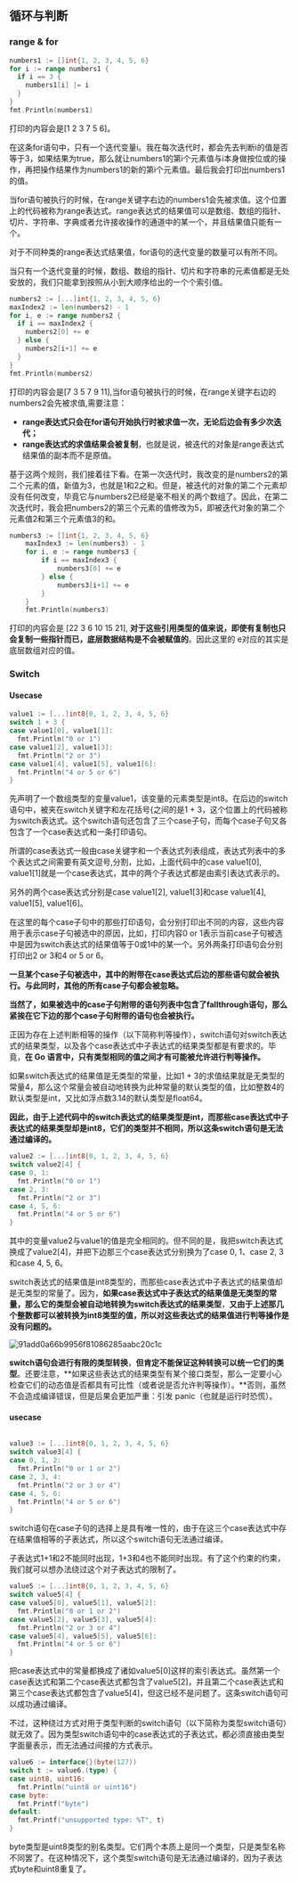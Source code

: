 ## 循环与判断

### range & for



```go
numbers1 := []int{1, 2, 3, 4, 5, 6}
for i := range numbers1 {
  if i == 3 {
    numbers1[i] |= i
  }
}
fmt.Println(numbers1)
```

打印的内容会是[1 2 3 7 5 6]。

在这条for语句中，只有一个迭代变量i。我在每次迭代时，都会先去判断i的值是否等于3，如果结果为true，那么就让numbers1的第i个元素值与i本身做按位或的操作，再把操作结果作为numbers1的新的第i个元素值。最后我会打印出numbers1的值。



当for语句被执行的时候，在range关键字右边的numbers1会先被求值。这个位置上的代码被称为range表达式。range表达式的结果值可以是数组、数组的指针、切片、字符串、字典或者允许接收操作的通道中的某一个，并且结果值只能有一个。

对于不同种类的range表达式结果值，for语句的迭代变量的数量可以有所不同。

当只有一个迭代变量的时候，数组、数组的指针、切片和字符串的元素值都是无处安放的，我们只能拿到按照从小到大顺序给出的一个个索引值。



```go
numbers2 := [...]int{1, 2, 3, 4, 5, 6}
maxIndex2 := len(numbers2) - 1
for i, e := range numbers2 {
  if i == maxIndex2 {
    numbers2[0] += e
  } else {
    numbers2[i+1] += e
  }
}
fmt.Println(numbers2)
```

打印的内容会是[7 3 5 7 9 11],当for语句被执行的时候，在range关键字右边的numbers2会先被求值,需要注意：

- **range表达式只会在for语句开始执行时被求值一次，无论后边会有多少次迭代；**
- **range表达式的求值结果会被复制**，也就是说，被迭代的对象是range表达式结果值的副本而不是原值。

基于这两个规则，我们接着往下看。在第一次迭代时，我改变的是numbers2的第二个元素的值，新值为3，也就是1和2之和。但是，被迭代的对象的第二个元素却没有任何改变，毕竟它与numbers2已经是毫不相关的两个数组了。因此，在第二次迭代时，我会把numbers2的第三个元素的值修改为5，即被迭代对象的第二个元素值2和第三个元素值3的和。



```go
numbers3 := []int{1, 2, 3, 4, 5, 6}
	maxIndex3 := len(numbers3) - 1
	for i, e := range numbers3 {
		if i == maxIndex3 {
			numbers3[0] += e
		} else {
			numbers3[i+1] += e
		}
	}
	fmt.Println(numbers3)
```

打印的内容会是 [22 3 6 10 15 21], **对于这些引用类型的值来说，即使有复制也只会复制一些指针而已，底层数据结构是不会被赋值的**。因此这里的 e对应的其实是底层数组对应的值。

### Switch

#### Usecase

```go
value1 := [...]int8{0, 1, 2, 3, 4, 5, 6}
switch 1 + 3 {
case value1[0], value1[1]:
  fmt.Println("0 or 1")
case value1[2], value1[3]:
  fmt.Println("2 or 3")
case value1[4], value1[5], value1[6]:
  fmt.Println("4 or 5 or 6")
}
```

先声明了一个数组类型的变量value1，该变量的元素类型是int8。在后边的switch语句中，被夹在switch关键字和左花括号{之间的是1 + 3，这个位置上的代码被称为switch表达式。这个switch语句还包含了三个case子句，而每个case子句又各包含了一个case表达式和一条打印语句。

所谓的case表达式一般由case关键字和一个表达式列表组成，表达式列表中的多个表达式之间需要有英文逗号,分割，比如，上面代码中的case value1[0], value1[1]就是一个case表达式，其中的两个子表达式都是由索引表达式表示的。

另外的两个case表达式分别是case value1[2], value1[3]和case value1[4], value1[5], value1[6]。

在这里的每个case子句中的那些打印语句，会分别打印出不同的内容，这些内容用于表示case子句被选中的原因，比如，打印内容0 or 1表示当前case子句被选中是因为switch表达式的结果值等于0或1中的某一个。另外两条打印语句会分别打印出2 or 3和4 or 5 or 6。

**一旦某个case子句被选中，其中的附带在case表达式后边的那些语句就会被执行。与此同时，其他的所有case子句都会被忽略。**

**当然了，如果被选中的case子句附带的语句列表中包含了fallthrough语句，那么紧挨在它下边的那个case子句附带的语句也会被执行。**

正因为存在上述判断相等的操作（以下简称判等操作），switch语句对switch表达式的结果类型，以及各个case表达式中子表达式的结果类型都是有要求的。毕竟，**在 Go 语言中，只有类型相同的值之间才有可能被允许进行判等操作。**

如果switch表达式的结果值是无类型的常量，比如1 + 3的求值结果就是无类型的常量4，那么这个常量会被自动地转换为此种常量的默认类型的值，比如整数4的默认类型是int，又比如浮点数3.14的默认类型是float64。

**因此，由于上述代码中的switch表达式的结果类型是int，而那些case表达式中子表达式的结果类型却是int8，它们的类型并不相同，所以这条switch语句是无法通过编译的。**


```go
value2 := [...]int8{0, 1, 2, 3, 4, 5, 6}
switch value2[4] {
case 0, 1:
  fmt.Println("0 or 1")
case 2, 3:
  fmt.Println("2 or 3")
case 4, 5, 6:
  fmt.Println("4 or 5 or 6")
}
```

其中的变量value2与value1的值是完全相同的。但不同的是，我把switch表达式换成了value2[4]，并把下边那三个case表达式分别换为了case 0, 1、case 2, 3和case 4, 5, 6。

switch表达式的结果值是int8类型的，而那些case表达式中子表达式的结果值却是无类型的常量了。因为，**如果case表达式中子表达式的结果值是无类型的常量，那么它的类型会被自动地转换为switch表达式的结果类型**，**又由于上述那几个整数都可以被转换为int8类型的值，所以对这些表达式的结果值进行判等操作是没有问题的。**

![91add0a66b9956f81086285aabc20c1c](https://static001.geekbang.org/resource/image/91/1c/91add0a66b9956f81086285aabc20c1c.png)

**switch语句会进行有限的类型转换**，**但肯定不能保证这种转换可以统一它们的类型**。还要注意，**如果这些表达式的结果类型有某个接口类型，那么一定要小心检查它们的动态值是否都具有可比性（或者说是否允许判等操作）。**否则，虽然不会造成编译错误，但是后果会更加严重：引发 panic（也就是运行时恐慌）。

#### usecase

```go

value3 := [...]int8{0, 1, 2, 3, 4, 5, 6}
switch value3[4] {
case 0, 1, 2:
  fmt.Println("0 or 1 or 2")
case 2, 3, 4:
  fmt.Println("2 or 3 or 4")
case 4, 5, 6:
  fmt.Println("4 or 5 or 6")
}
```

switch语句在case子句的选择上是具有唯一性的，由于在这三个case表达式中存在结果值相等的子表达式，所以这个switch语句无法通过编译。

子表达式1+1和2不能同时出现，1+3和4也不能同时出现。有了这个约束的约束，我们就可以想办法绕过这个对子表达式的限制了。


```go
value5 := [...]int8{0, 1, 2, 3, 4, 5, 6}
switch value5[4] {
case value5[0], value5[1], value5[2]:
  fmt.Println("0 or 1 or 2")
case value5[2], value5[3], value5[4]:
  fmt.Println("2 or 3 or 4")
case value5[4], value5[5], value5[6]:
  fmt.Println("4 or 5 or 6")
}
```

把case表达式中的常量都换成了诸如value5[0]这样的索引表达式。虽然第一个case表达式和第二个case表达式都包含了value5[2]，并且第二个case表达式和第三个case表达式都包含了value5[4]，但这已经不是问题了。这条switch语句可以成功通过编译。

不过，这种绕过方式对用于类型判断的switch语句（以下简称为类型switch语句）就无效了。因为类型switch语句中的case表达式的子表达式，都必须直接由类型字面量表示，而无法通过间接的方式表示。


```go
value6 := interface{}(byte(127))
switch t := value6.(type) {
case uint8, uint16:
  fmt.Println("uint8 or uint16")
case byte:
  fmt.Printf("byte")
default:
  fmt.Printf("unsupported type: %T", t)
}
```

byte类型是uint8类型的别名类型。它们两个本质上是同一个类型，只是类型名称不同罢了。在这种情况下，这个类型switch语句是无法通过编译的，因为子表达式byte和uint8重复了。

